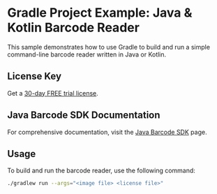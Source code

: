 # Gradle Project Example: Java & Kotlin Barcode Reader
This sample demonstrates how to use Gradle to build and run a simple command-line barcode reader written in Java or Kotlin.

## License Key
Get a [30-day FREE trial license](https://www.dynamsoft.com/customer/license/trialLicense/).

## Java Barcode SDK Documentation

For comprehensive documentation, visit the [Java Barcode SDK](https://www.dynamsoft.com/barcode-reader/docs/server/programming/java/) page.

## Usage
To build and run the barcode reader, use the following command:

```bash
./gradlew run --args="<image file> <license file>"
```